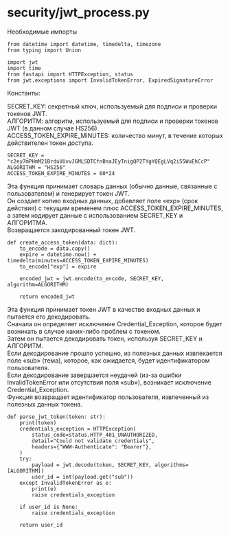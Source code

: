 # security/jwt_process.py

Необходимые импорты
```
from datetime import datetime, timedelta, timezone
from typing import Union

import jwt
import time
from fastapi import HTTPException, status
from jwt.exceptions import InvalidTokenError, ExpiredSignatureError
```

Константы:  

SECRET_KEY: секретный ключ, используемый для подписи и проверки токенов JWT.  
АЛГОРИТМ: алгоритм, используемый для подписи и проверки токенов JWT (в данном случае HS256).  
ACCESS_TOKEN_EXPIRE_MINUTES: количество минут, в течение которых действителен токен доступа.  
```
SECRET_KEY = "c2ey7mPHmM21BrduVUvvJGMLSDTCfnBnaJEyTnigQP2TYgYQEgLVq2i55WuEhCcP"
ALGORITHM = "HS256"
ACCESS_TOKEN_EXPIRE_MINUTES = 60*24
```

Эта функция принимает словарь данных (обычно данные, связанные с пользователем) и генерирует токен JWT.  
Он создает копию входных данных, добавляет поле «exp» (срок действия) с текущим временем плюс ACCESS_TOKEN_EXPIRE_MINUTES, а затем кодирует данные с использованием SECRET_KEY и АЛГОРИТМА.  
Возвращается закодированный токен JWT.
```
def create_access_token(data: dict):
    to_encode = data.copy()
    expire = datetime.now() + timedelta(minutes=ACCESS_TOKEN_EXPIRE_MINUTES)
    to_encode["exp"] = expire

    encoded_jwt = jwt.encode(to_encode, SECRET_KEY, algorithm=ALGORITHM)

    return encoded_jwt
```

 Эта функция принимает токен JWT в качестве входных данных и пытается его декодировать.  
 Сначала он определяет исключение Credential_Exception, которое будет возникать в случае каких-либо проблем с токеном.  
 Затем он пытается декодировать токен, используя SECRET_KEY и АЛГОРИТМ.  
 Если декодирование прошло успешно, из полезных данных извлекается поле «sub» (тема), которое, как ожидается, будет идентификатором пользователя.  
 Если декодирование завершается неудачей (из-за ошибки InvalidTokenError или отсутствия поля «sub»), возникает исключение Credential_Exception.  
 Функция возвращает идентификатор пользователя, извлеченный из полезных данных токена.
```
def parse_jwt_token(token: str):
    print(token)
    credentials_exception = HTTPException(
        status_code=status.HTTP_401_UNAUTHORIZED,
        detail="Could not validate credentials",
        headers={"WWW-Authenticate": "Bearer"},
    )
    try:
        payload = jwt.decode(token, SECRET_KEY, algorithms=[ALGORITHM])
        user_id = int(payload.get("sub"))
    except InvalidTokenError as e:
        print(e)
        raise credentials_exception

    if user_id is None:
        raise credentials_exception

    return user_id
```